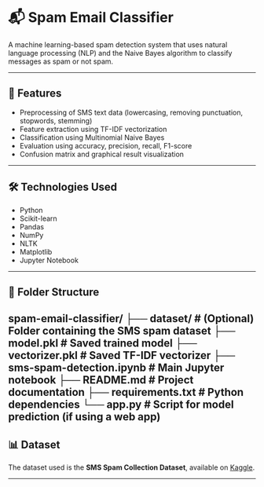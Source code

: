 # 📬 Spam Email Classifier

A machine learning-based spam detection system that uses natural language processing (NLP) and the Naive Bayes algorithm to classify messages as spam or not spam.

---

## 🚀 Features

- Preprocessing of SMS text data (lowercasing, removing punctuation, stopwords, stemming)
- Feature extraction using TF-IDF vectorization
- Classification using Multinomial Naive Bayes
- Evaluation using accuracy, precision, recall, F1-score
- Confusion matrix and graphical result visualization

---

## 🛠️ Technologies Used

- Python
- Scikit-learn
- Pandas
- NumPy
- NLTK
- Matplotlib
- Jupyter Notebook

---

## 📂 Folder Structure

spam-email-classifier/
├── dataset/ # (Optional) Folder containing the SMS spam dataset
├── model.pkl # Saved trained model
├── vectorizer.pkl # Saved TF-IDF vectorizer
├── sms-spam-detection.ipynb # Main Jupyter notebook
├── README.md # Project documentation
├── requirements.txt # Python dependencies
└── app.py # Script for model prediction (if using a web app)
---

## 📊 Dataset

The dataset used is the **SMS Spam Collection Dataset**, available on [Kaggle](https://www.kaggle.com/datasets/uciml/sms-spam-collection-dataset).

---

